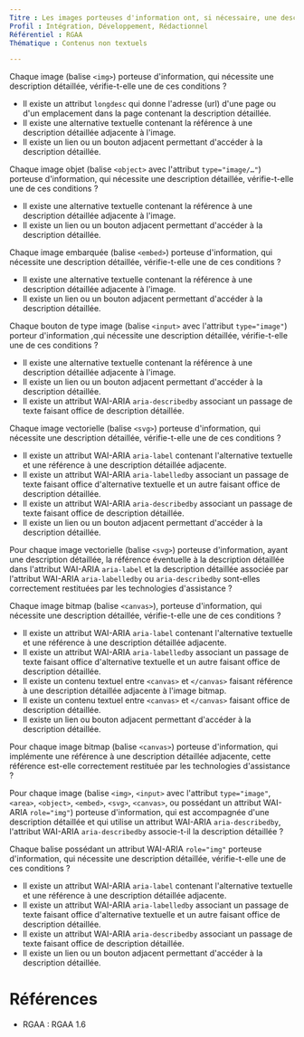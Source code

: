 ```yaml
---
Titre : Les images porteuses d'information ont, si nécessaire, une description détaillée.
Profil : Intégration, Développement, Rédactionnel
Référentiel : RGAA
Thématique : Contenus non textuels

---
```

Chaque image (balise `<img>`) porteuse d'information, qui nécessite une description détaillée, vérifie-t-elle une de ces conditions ?
* Il existe un attribut `longdesc` qui donne l'adresse (url) d'une page ou d'un emplacement dans la page contenant la description détaillée.
* Il existe une alternative textuelle contenant la référence à une description détaillée adjacente à l'image.
* Il existe un lien ou un bouton adjacent permettant d'accéder à la description détaillée.

Chaque image objet (balise `<object>` avec l'attribut `type="image/…"`) porteuse d'information, qui nécessite une description détaillée, vérifie-t-elle une de ces conditions ?
* Il existe une alternative textuelle contenant la référence à une description détaillée adjacente à l'image.
* Il existe un lien ou un bouton adjacent permettant d'accéder à la description détaillée.

Chaque image embarquée (balise `<embed>`) porteuse d'information, qui nécessite une description détaillée, vérifie-t-elle une de ces conditions ?
* Il existe une alternative textuelle contenant la référence à une description détaillée adjacente à l'image.
* Il existe un lien ou un bouton adjacent permettant d'accéder à la description détaillée.

Chaque bouton de type image (balise `<input>` avec l'attribut `type="image"`) porteur  d'information ,qui nécessite une description détaillée, vérifie-t-elle une de ces conditions ?
* Il existe une alternative textuelle contenant la référence à une description détaillée adjacente à l'image.
* Il existe un lien ou un bouton adjacent permettant d'accéder à la description détaillée.
* Il existe un attribut WAI-ARIA `aria-describedby` associant un passage de texte faisant office de description détaillée.

Chaque image vectorielle (balise `<svg>`) porteuse d'information, qui nécessite une description détaillée, vérifie-t-elle une de ces conditions ?
* Il existe un attribut WAI-ARIA `aria-label` contenant l'alternative textuelle et une référence à une description détaillée adjacente.
* Il existe un attribut WAI-ARIA `aria-labelledby` associant un passage de texte faisant office d'alternative textuelle et un autre faisant office de description détaillée.
* Il existe un attribut WAI-ARIA `aria-describedby` associant un passage de texte faisant office de description détaillée.
* Il existe un lien ou un bouton adjacent permettant d'accéder à la description détaillée.

Pour chaque image vectorielle (balise `<svg>`) porteuse d'information, ayant une description détaillée, la référence éventuelle à la description détaillée dans l'attribut WAI-ARIA `aria-label` et la description détaillée associée par l'attribut WAI-ARIA `aria-labelledby` ou `aria-describedby` sont-elles correctement restituées par les technologies d'assistance ?

Chaque image bitmap (balise `<canvas>`), porteuse d'information, qui nécessite une description détaillée, vérifie-t-elle une de ces conditions ?
* Il existe un attribut WAI-ARIA `aria-label` contenant l'alternative textuelle et une référence à une description détaillée adjacente.
* Il existe un attribut WAI-ARIA `aria-labelledby` associant un passage de texte faisant office d'alternative textuelle et un autre faisant office de description détaillée.
* Il existe un contenu textuel entre `<canvas>` et `</canvas>` faisant référence à une description détaillée adjacente à l'image bitmap.
* Il existe un contenu textuel entre `<canvas>` et `</canvas>` faisant office de description détaillée.
* Il existe un lien ou bouton adjacent permettant d'accéder à la description détaillée.

Pour chaque image bitmap (balise `<canvas>`) porteuse d'information, qui implémente une référence à une description détaillée adjacente, cette référence est-elle correctement restituée par les technologies d'assistance ?

Pour chaque image (balise `<img>`, `<input>` avec l'attribut `type="image"`, `<area>`, `<object>`, `<embed>`, `<svg>`, `<canvas>`, ou possédant un attribut WAI-ARIA `role="img"`) porteuse d'information, qui est accompagnée d'une description détaillée et qui utilise un attribut WAI-ARIA `aria-describedby`, l'attribut WAI-ARIA `aria-describedby` associe-t-il la description détaillée ?

Chaque balise possédant un attribut WAI-ARIA `role="img"` porteuse d'information, qui nécessite une description détaillée, vérifie-t-elle une de ces conditions ?
* Il existe un attribut WAI-ARIA `aria-label` contenant l'alternative textuelle et une référence à une description détaillée adjacente.
* Il existe un attribut WAI-ARIA `aria-labelledby` associant un passage de texte faisant office d'alternative textuelle et un autre faisant office de description détaillée.
* Il existe un attribut WAI-ARIA `aria-describedby` associant un passage de texte faisant office de description détaillée.
* Il existe un lien ou un bouton adjacent permettant d'accéder à la description détaillée.


# Références

*   RGAA : RGAA 1.6
